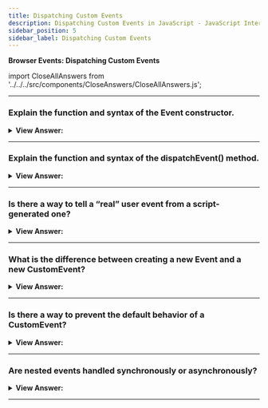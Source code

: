 ```yaml
---
title: Dispatching Custom Events
description: Dispatching Custom Events in JavaScript - JavaScript Interview Questions & Answers
sidebar_position: 5
sidebar_label: Dispatching Custom Events
---
```


**Browser Events: Dispatching Custom Events**

import CloseAllAnswers from '../../../src/components/CloseAnswers/CloseAllAnswers.js';

<CloseAllAnswers />

---

### Explain the function and syntax of the Event constructor.

<details>
  <summary><strong>View Answer:</strong></summary>
  <div>
  <div><strong>Interview Response:</strong> The Event() constructor creates a new Event. We can create custom events or act on built-in events, such as click, mousedown etc. There two arguments the event type (custom or built-in) and the options. The type is a DOMString representing the name of the event. The second argument is the option which includes the bubble, cancelable, and compose option properties all set to false by default.</div><br />
  <div><strong>Technical Response:</strong> Built-in event classes form a hierarchy, like DOM element classes. The root is the built-in Event class. The Event() constructor creates a new Event. We can create custom events or act on built-in events, such as click, mousedown etc. There two arguments the event type (custom or built-in) and the options. The type is a DOMString representing the name of the event. The second argument is the option which includes the bubble, cancelable, and compose option properties. Bubbles is a Boolean indicating whether the event bubbles, the default is false. Cancelable is also a Boolean indicating whether the event can be cancelled. Composed is a Boolean indicating whether the event will trigger listeners outside of a shadow root, which is also false by default.
  </div><br />
  <div><strong className="codeExample">Code Example:</strong><br /><br />

<strong>Syntax: </strong> const event = new Event("look", &#123;"bubbles":true, "cancelable":false&#125;);<br /><br />

  <div></div>

```js
// create a look event that bubbles up and cannot be canceled
const evt = new Event('look', { bubbles: true, cancelable: false });
document.dispatchEvent(evt);

// event can be dispatched from any element, not only the document
myDiv.dispatchEvent(evt);
```

  </div>
  </div>
</details>

---

### Explain the function and syntax of the dispatchEvent() method.

<details>
  <summary><strong>View Answer:</strong></summary>
  <div>
  <div><strong>Interview Response:</strong> After an event object is created, we should “run” it on an element using the call elem.dispatchEvent(event). Then handlers react on it as if it were a regular browser event. If the event was created with the bubbles flag, then it bubbles up.
    </div><br />
  <div><strong className="codeExample">Code Example:</strong><br /><br />

<strong>Syntax: </strong> elem.dispatchEvent(event);<br /><br />

  <div></div>

```html
<button id="elem" onclick="alert('Click!');">Auto-click</button>

<script>
  let event = new Event('click');
  elem.dispatchEvent(event);
</script>
```

  </div>
  </div>
</details>

---

### Is there a way to tell a “real” user event from a script-generated one?

<details>
  <summary><strong>View Answer:</strong></summary>
  <div>
  <div><strong>Interview Response:</strong> Yes, the isTrusted read-only property of the Event interface is a Boolean that is true when the event was generated by a user action, and false when the event was created or modified by a script or dispatched via dispatchEvent() method.
    </div><br />
  <div><strong className="codeExample">Code Example:</strong><br /><br />

<strong>Syntax: </strong> let eventIsTrusted = event.isTrusted;<br /><br />

  <div></div>

```js
if (e.isTrusted) {
  /* The event is trusted */
} else {
  /* The event is not trusted */
}
```

  </div>
  </div>
</details>

---

### What is the difference between creating a new Event and a new CustomEvent?

<details>
  <summary><strong>View Answer:</strong></summary>
  <div>
  <div><strong>Interview Response:</strong> CustomEvent provides the special detail field for it to evade conflicts with other event properties. In this case, it is the recommended approach. Besides, the event class describes “what kind of event” it is, and if the event is custom, then we should use CustomEvent just to be clear about what it is.</div><br />
  <div><strong>Technical Response:</strong> Technically CustomEvent is the same as Event, with one exception. In the second argument (object) we can add an additional property detail for any custom information that we want to pass with the event. The detail property can have any data. Technically we could live without, because we can assign any properties into a regular new Event object after its creation. But CustomEvent provides the special detail field for it to evade conflicts with other event properties. In this case, it is the recommended approach. Besides, the event class describes “what kind of event” it is, and if the event is custom, then we should use CustomEvent just to be clear about what it is.
  </div><br />
  <div><strong className="codeExample">Code Example:</strong><br /><br />

  <div></div>

```html
<h1 id="elem">Hello for John!</h1>

<script>
  // additional details come with the event to the handler
  elem.addEventListener('hello', function (event) {
    alert(event.detail.name);
  });

  elem.dispatchEvent(
    new CustomEvent('hello', {
      detail: { name: 'John' }, // special detail field
    })
  );
</script>
```

  </div>
  </div>
</details>

---

### Is there a way to prevent the default behavior of a CustomEvent?

<details>
  <summary><strong>View Answer:</strong></summary>
  <div>
  <div><strong>Interview Response:</strong> Yes, you can use event.preventDefault as you would with a regular Event. By calling event.preventDefault(), an event handler may send a signal that those actions should be canceled. In that case the call to elem.dispatchEvent(event) returns false. And the code that dispatched it knows that it should not continue. Please note: the event must have the flag cancelable: true, otherwise the call event.preventDefault() is ignored.
    </div><br />
  <div><strong className="codeExample">Code Example:</strong><br /><br />

  <div></div>

```html
<pre id="rabbit">
  |\   /|
   \|_|/
   /. .\
  =\_Y_/=
   {>o<}
</pre>
<button onclick="hide()">Hide()</button>

<script>
  function hide() {
    let event = new CustomEvent('hide', {
      cancelable: true, // without that flag preventDefault doesn't work
    });
    if (!rabbit.dispatchEvent(event)) {
      alert('The action was prevented by a handler');
    } else {
      rabbit.hidden = true;
    }
  }

  rabbit.addEventListener('hide', function (event) {
    if (confirm('Call preventDefault?')) {
      event.preventDefault();
    }
  });
</script>
```

  </div>
  </div>
</details>

---

### Are nested events handled synchronously or asynchronously?

<details>
  <summary><strong>View Answer:</strong></summary>
  <div>
  <div><strong>Interview Response:</strong> Nested events are handled synchronously by default. Usually, events are processed in a queue. That is: if the browser is processing onclick and a new event occurs, e.g., mouse moved, then it is handling is queued up, corresponding mousemove handlers will be called after onclick processing is finished. The notable exception is when one event is initiated from within another one, e.g., using dispatchEvent. Such events are processed immediately: the new event handlers are called, and then the current event handling is resumed. However, you can implement asynchronous behavior explicitly by using setTimeout method.
    </div><br />
  <div><strong className="codeExample">Code Example:</strong><br /><br />

  <div></div>

```html
<button id="menu">Menu (click me)</button>

<script>
  menu.onclick = function () {
    alert(1);

    menu.dispatchEvent(
      new CustomEvent('menu-open', {
        bubbles: true,
      })
    );

    alert(2);
  };

  // triggers between 1 and 2
  document.addEventListener('menu-open', () => alert('nested'));
</script>
```

  </div>
  </div>
</details>

---

